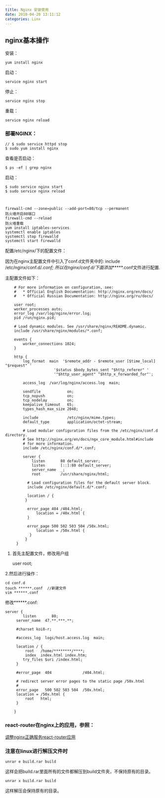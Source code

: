 ```yaml
---
title: Nginx 安装使用
date: 2018-04-20 13:11:12
categories: Linx
---
```


## nginx基本操作

安装：

	yum install nginx

启动：

	service nginx start

停止： 
		
	service nginx stop

重载： 
		
	service nginx reload



### 部署NGINX：

	// $ sudo service httpd stop
	$ sudo yum install nginx

查看是否启动：
	
	$ ps -ef | grep nginx
启动：

	$ sudo service nginx start
	$ sudo service nginx reload



	firewall-cmd --zone=public --add-port=80/tcp --permanent
	防火墙开启80端口
	firewall-cmd --reload
	防火墙重载
	yum install iptables-services
	systemctl enable iptables
	systemctl stop firewalld
	systemctl start firewalld

配置/etc/nginx/下的配置文件：

因为在nginx主配置文件中引入了conf.d文件夹中的:
 include /etc/nginx/conf.d/*.conf;
所以在nginx/conf.d/下面添加******.conf文件进行配置.

主配置文件如下：

		# For more information on configuration, see:
		#   * Official English Documentation: http://nginx.org/en/docs/
		#   * Official Russian Documentation: http://nginx.org/ru/docs/

		user root;
		worker_processes auto;
		error_log /var/log/nginx/error.log;
		pid /run/nginx.pid;

		# Load dynamic modules. See /usr/share/nginx/README.dynamic.
		include /usr/share/nginx/modules/*.conf;

		events {
		    worker_connections 1024;
		}

		http {
		    log_format  main  '$remote_addr - $remote_user [$time_local] "$request" '
	                      '$status $body_bytes_sent "$http_referer" '
	                      '"$http_user_agent" "$http_x_forwarded_for"';

		    access_log  /var/log/nginx/access.log  main;

		    sendfile            on;
		    tcp_nopush          on;
		    tcp_nodelay         on;
		    keepalive_timeout   65;
		    types_hash_max_size 2048;

		    include             /etc/nginx/mime.types;
		    default_type        application/octet-stream;

		    # Load modular configuration files from the /etc/nginx/conf.d directory.
		    # See http://nginx.org/en/docs/ngx_core_module.html#include
		    # for more information.
		    include /etc/nginx/conf.d/*.conf;

		    server {
		        listen       80 default_server;
		        listen       [::]:80 default_server;
		        server_name  _;
		        root         /usr/share/nginx/html;

	          # Load configuration files for the default server block.
	          include /etc/nginx/default.d/*.conf;

	          location / {
 	         }

	          error_page 404 /404.html;
	              location = /40x.html {
	          }

	          error_page 500 502 503 504 /50x.html;
	              location = /50x.html {
	   	       }
	 	     }
	 	 }




1. 首先主配置文件，修改用户组

	user root;

2.然后进行操作：

	cd conf.d
	touch ******.conf  //新建文件
	vim ******.conf  

修改******.conf:

	server {
	        listen       80;
       	 server_name  47.**.***.**;

       	 #charset koi8-r;

       	 #access_log  logs/host.access.log  main;

       	 location / {
       	     root   /home/********/****;
       	     index  index.html index.htm;
		    try_files $uri /index.html;
       	 }
	
       	 #error_page  404              /404.html;
	
       	 # redirect server error pages to the static page /50x.html
       	 #
       	 error_page   500 502 503 504  /50x.html;
       	 location = /50x.html {
       	     root   html;
       	 }
	
    	}	

### react-router在nginx上的应用，参照：

[调整nginx正确服务react-router应用](https://blog.csdn.net/qq_26222859/article/details/54287068)


### 注意在linux进行解压文件时

	unrar e build.rar build

这样会把build.rar里面所有的文件都解压到build文件夹，不保持原有的目录。

	unrar x build.rar build

这样解压会保持原有的目录。
